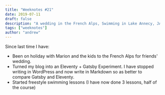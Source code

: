 ```yaml
---
title: "Weeknotes #21"
date: 2019-07-11
draft: false
description: "A wedding in the French Alps, Swimming in Lake Annecy, JAMStack Conference London"
tags: ["weeknotes"]
author: "andrew"
---
```


Since last time I have:

- Been on holiday with Marion and the kids to the French Alps for friends' wedding.
- Turned my blog into an Eleventy + Gatsby Experiment. I have stopped writing in WordPress and now write in Markdown so as better to compare Gatsby and Eleventy.
- Started freestyle swimming lessons (I have now done 3 lessons, half of the course)
